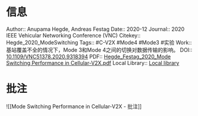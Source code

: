 # 信息
Author:: Anupama Hegde, Andreas Festag
Date:: 2020-12
Journal:: 2020 IEEE Vehicular Networking Conference (VNC)
Citekey:: Hegde_2020_ModeSwitching
Tags:: #C-V2X #Mode4 #Mode3 #实验
Work:: 基站覆盖不全的情况下，Mode 3和Mode 4之间的切换对数据传输的影响。
DOI:: [10.1109/VNC51378.2020.9318394](https://doi.org/10.1109/VNC51378.2020.9318394)
PDF:: [Hegde_Festag_2020_Mode Switching Performance in Cellular-V2X.pdf](zotero://open-pdf/library/items/Q8ZLQU73)
Local Library:: [Local library](zotero://select/items/1_9ZF3C2U8)

# 批注
![[Mode Switching Performance in Cellular-V2X - 批注]]